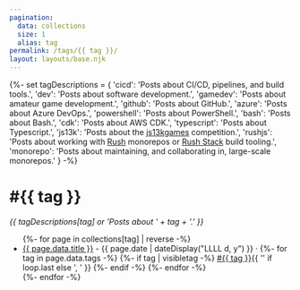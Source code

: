 ```yaml
---
pagination:
  data: collections
  size: 1
  alias: tag
permalink: /tags/{{ tag }}/
layout: layouts/base.njk
---
```

{%-
  set tagDescriptions = {
    'cicd': 'Posts about CI/CD, pipelines, and build tools.',
    'dev': 'Posts about software development.',
    'gamedev': 'Posts about amateur game development.',
    'github': 'Posts about GitHub.',
    'azure': 'Posts about Azure DevOps.',
    'powershell': 'Posts about PowerShell.',
    'bash': 'Posts about Bash.',
    'cdk': 'Posts about AWS CDK.',
    'typescript': 'Posts about Typescript.',
    'js13k': 'Posts about the [js13kgames](https://js13kgames.com/) competition.',
    'rushjs': 'Posts about working with [Rush](https://rushjs.io/) monorepos or [Rush Stack](https://rushstack.io/) build tooling.',
    'monorepo': 'Posts about maintaining, and collaborating in, large-scale monorepos.'
  }
-%}
<h1>#{{ tag }}</h1>

_{{ tagDescriptions[tag] or 'Posts about ' + tag + '.' }}_

<ul class="listing">
{%- for page in collections[tag] | reverse -%}
  <li>
    <a href="{{ page.url }}">{{ page.data.title }}</a> -
    <time datetime="{{ page.date }}">{{ page.date | dateDisplay("LLLL d, y") }}</time> ·
    <span>
      {%- for tag in page.data.tags -%}
        {%- if tag | visibletag -%}
          <a href="/tags/{{ tag }}">#{{ tag }}</a>{{ '' if loop.last else ', ' }}
        {%- endif -%}
      {%- endfor -%}
    </span>
  </li>
{%- endfor -%}
</ul>
